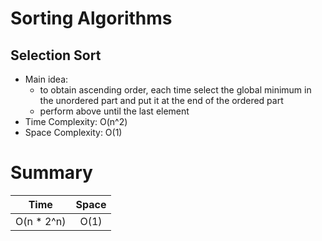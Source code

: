 # Sorting Algorithms
## Selection Sort
- Main idea: 
	- to obtain ascending order, each time select the global minimum in the unordered part and put it at the end of the ordered part
	- perform above until the last element
- Time Complexity: O(n^2)
- Space Complexity: O(1)

## 





# Summary

|  Time  | Space  |
|:-----: | :-----:|
| O(n * 2^n) | O(1) |